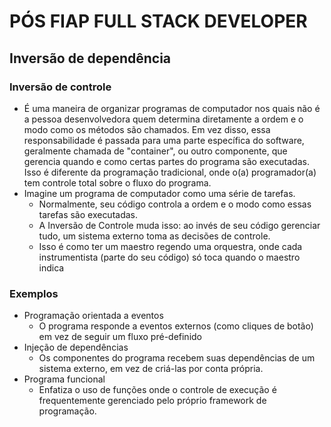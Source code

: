 # PÓS FIAP FULL STACK DEVELOPER

## Inversão de dependência
### Inversão de controle
* É  uma  maneira  de  organizar  programas  de computador nos quais não é a pessoa desenvolvedora quem determina diretamente a   ordem   e   o   modo   como   os   métodos   são   chamados.   Em   vez   disso,   essa 
responsabilidade  é  passada  para  uma  parte  específica  do  software,  geralmente chamada de "container", ou outro componente, que gerencia quando e como certas partes  do  programa  são  executadas.  Isso  é  diferente  da  programação  tradicional, onde o(a) programador(a) tem controle total sobre o fluxo do programa.
* Imagine   um   programa   de   computador   como   uma   série   de   tarefas. 
    * Normalmente,  seu  código  controla  a  ordem  e  o  modo  como  essas  tarefas  são executadas. 
    * A Inversão de Controle muda isso: ao invés de seu código gerenciar tudo, um  sistema  externo  toma  as  decisões  de  controle.  
    * Isso  é  como  ter  um  maestro regendo uma  orquestra,  onde  cada instrumentista (parte  do  seu  código)  só  toca quando o maestro indica

### Exemplos
* Programação orientada a eventos
    * O programa responde a eventos externos (como cliques de botão) em vez de seguir um fluxo pré-definido
* Injeção de dependências
    * Os componentes do programa recebem suas dependências de um sistema externo, em vez de criá-las por conta própria.
* Programa funcional
    * Enfatiza o uso de funções onde o controle de execução é frequentemente gerenciado pelo próprio framework de programação.

